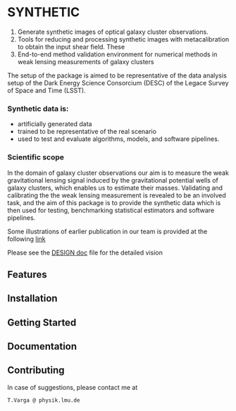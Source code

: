 # SYNTHETIC

1) Generate synthetic images of optical galaxy cluster observations.
2) Tools for reducing and processing synthetic images with metacalibration to obtain the input shear field.
These 
3) End-to-end method validation environment for numerical methods in weak lensing measurements of galaxy clusters 

The setup of the package is aimed to be representative of the data analysis setup of the Dark Energy Science Consorcium (DESC) of the Legace Survey of Space and Time (LSST).

### Synthetic data is:
    
 * artificially generated data
 * trained to be representative of the real scenario
 * used to test and evaluate algorithms, models, and software pipelines.
 
### Scientific scope

In the domain of galaxy cluster observations our aim is to measure the weak gravitational lensing signal induced by
the gravitational potential wells of galaxy clusters, which enables us to estimate their masses. 
Validating and calibrating the the weak lensing measurement is revealed to be an involved task, and the aim of this package is to 
provide the synthetic data which is then used for testing, benchmarking statistical estimators and software pipelines.

Some illustrations of earlier publication in our team is provided at the following [link](https://vargatn.github.io/synthetic/)

Please see the [DESIGN doc](DESIGN.md) file for the detailed vision 

## Features

## Installation


## Getting Started

## Documentation

## Contributing

In case of suggestions, please contact me at 
    
    T.Varga @ physik.lmu.de





